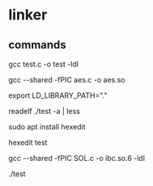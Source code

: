 # linker
## commands

gcc test.c -o test -ldl

gcc --shared -fPIC aes.c -o aes.so

export LD_LIBRARY_PATH="."

readelf ./test -a | less

sudo apt install hexedit

hexedit test

gcc --shared -fPIC SOL.c -o ibc.so.6 -ldl

./test

